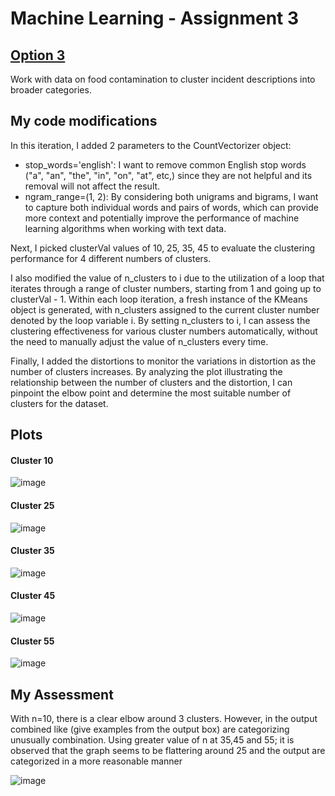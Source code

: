 <h1> Machine Learning - Assignment 3 </h1> 

<h2><a href="https://github.com/visualizedata/ml/tree/master/final_assignment_3/option_3">Option 3</a></h2>
<p>Work with data on food contamination to cluster incident descriptions into broader categories.<p>
  
<h2>My code modifications</h2>
In this iteration, I added 2 parameters to the CountVectorizer object:
<ul>
  <li> stop_words='english': I want to remove common English stop words ("a", "an", "the", "in", "on", "at", etc,) since they are not helpful and its removal will not affect the result.</li>
  <li> ngram_range=(1, 2): By considering both unigrams and bigrams, I want to capture both individual words and pairs of words, which can provide more context and potentially improve the performance of machine learning algorithms when working with text data.</li>
</ul>
<p> Next, I picked clusterVal values of 10, 25, 35, 45 to evaluate the clustering performance for 4 different numbers of clusters.</p>

<p>I also modified the value of n_clusters to i due to the utilization of a loop that iterates through a range of cluster numbers, starting from 1 and going up to clusterVal - 1. Within each loop iteration, a fresh instance of the KMeans object is generated, with n_clusters assigned to the current cluster number denoted by the loop variable i. By setting n_clusters to i, I can assess the clustering effectiveness for various cluster numbers automatically, without the need to manually adjust the value of n_clusters every time.</p>

<p>  Finally, I added the distortions to monitor the variations in distortion as the number of clusters increases. By analyzing the plot illustrating the relationship between the number of clusters and the distortion, I can pinpoint the elbow point and determine the most suitable number of clusters for the dataset. </p>
    
  
<h2> Plots </h2> 

<h4>Cluster 10</h4>

![image]()

<h4>Cluster 25</h4>

![image]()

<h4>Cluster 35</h4>

![image]()

<h4>Cluster 45</h4>

![image]()

<h4>Cluster 55</h4>

![image]()

<h2>My Assessment</h2>
<p>With n=10, there is a clear elbow around 3 clusters. However, in the output combined like (give examples from the output box) are categorizing unusually combination. Using greater value of n at 35,45 and 55; it is observed that the graph seems to be flattering around 25 and the output are categorized in a more reasonable manner</p>    

![image]()
